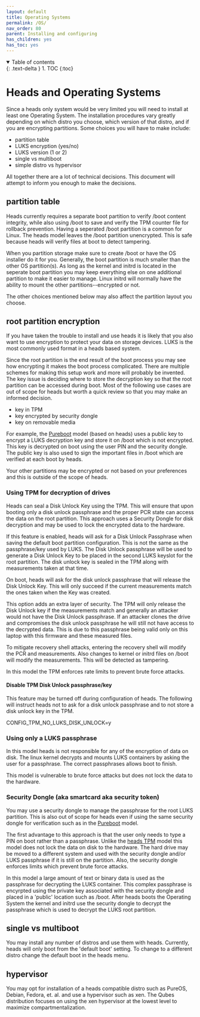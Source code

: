 ```yaml
---
layout: default
title: Operating Systems
permalink: /OS/
nav_order: 80
parent: Installing and configuring
has_children: yes
has_toc: yes
---
```


<!-- markdownlint-disable MD033 -->
<details open markdown="block">
  <summary>
    Table of contents
  </summary>
  {: .text-delta }
1. TOC
{:toc}
</details>
<!-- markdownlint-enable MD033 -->

Heads and Operating Systems
====

Since a heads only system would be very limited you will need to install at least one Operating System.  The installation procedures vary greatly depending on which distro you choose, which version of that distro, and if you are encrypting partitions.  Some choices you will have to make include:

* partition table
* LUKS encryption (yes/no)
* LUKS version (1 or 2)
* single vs multiboot
* simple distro vs hypervisor

All together there are a lot of technical decisions.  This document will attempt to inform you enough to make the decisions.


partition table
----

Heads currently requires a separate boot partition to verify /boot content integrity, while also using /boot to save and verify the TPM counter file for rollback prevention. Having a seperated /boot partition is a common for Linux.  The heads model leaves the /boot partition unencrypted.  This is safe because heads will verify files at boot to detect tampering.

When you partition storage make sure to create /boot or have the OS installer do it for you.  Generally, the boot partition is much smaller than the other OS partition(s).  As long as the kernel and initrd is located in the seperate boot partition you may keep everything else on one additional partition to make it easier to manage.  Linux initrd will normally have the ability to mount the other partitions--encrypted or not.

The other choices mentioned below may also affect the partition layout you choose.


root partition encryption
----

If you have taken the trouble to install and use heads it is likely that you also want to use encryption to protect your data on storage devices.  LUKS is the most commonly used format in a heads based system.  

Since the root partition is the end result of the boot process you may see how encrypting it makes the boot process complicated.  There are multiple schemes for making this setup work and more will probably be invented.  The key issue is deciding where to store the decryption key so that the root partition can be accessed during boot.  Most of the following use cases are out of scope for heads but worth a quick review so that you may make an informed decision.

* key in TPM
* key encrypted by security dongle
* key on removable media

For example, the [Pureboot](https://docs.puri.sm/PureBoot.html) model (based on heads) uses a public key to encrypt a LUKS decryption key and store it on /boot which is not encrypted.  This key is decrypted on boot using the user PIN and the security dongle.  The public key is also used to sign the important files in /boot which are verified at each boot by heads.  

Your other partitions may be encrypted or not based on your preferences and this is outside of the scope of heads.

### Using TPM for decryption of drives

Heads can seal a Disk Unlock Key using the TPM.  This will ensure that upon booting only a disk unlock passphrase and the proper PCR state can access the data on the root partition.  This approach uses a Security Dongle for disk decryption and may be used to lock the encrypted data to the hardware.

If this feature is enabled, heads will ask for a Disk Unlock Passphrase when saving the default boot partition configuration.  This is not the same as the passphrase/key used by LUKS.  The Disk Unlock passphrase will be used to generate a Disk Unlock Key to be placed in the second LUKS keyslot for the root partition.  The disk unlock key is sealed in the TPM along with measurements taken at that time.

On boot, heads will ask for the disk unlock passphrase that will release the Disk Unlock Key.  This will only succeed if the current measurements match the ones taken when the Key was created.  

This option adds an extra layer of security.  The TPM will only release the Disk Unlock key if the measurements match and generally an attacker would not have the Disk Unlock passphrase.   If an attacker clones the drive and compromises the disk unlock passphrase he will still not have access to the decrypted data.  This is due to this passphrase being valid only on this laptop with this firmware and these measured files.  

To mitigate recovery shell attacks, entering the recovery shell will modify the PCR and measurements. Also changes to kernel or initrd files on /boot will modify the measurements.  This will be detected as tampering.

In this model the TPM enforces rate limits to prevent brute force attacks.

#### Disable TPM Disk Unlock passphrase/key

This feature may be turned off during configuration of heads.  The following will instruct heads not to ask for a disk unlock passphrase and to not store a disk unlock key in the TPM.  

  CONFIG_TPM_NO_LUKS_DISK_UNLOCK=y


### Using only a LUKS passphrase

In this model heads is not responsible for any of the encryption of data on disk.  The linux kernel decrypts and mounts LUKS containers by asking the user for a passphrase.  The correct passphrases allows boot to finish.

This model is vulnerable to brute force attacks but does not lock the data to the hardware.

### Security Dongle (aka smartcard aka security token)

You may use a security dongle to manage the passphrase for the root LUKS partition.  This is also out of scope for heads even if using the same security dongle for verification such as in the [Pureboot](https://docs.puri.sm/PureBoot.html) model.  

The first advantage to this approach is that the user only needs to type a PIN on boot rather than a passphrase.  Unlike the [heads TPM](#using-tpm-for-decryption-of-drives) model this model does not lock the data on disk to the hardware.  The hard drive may be moved to a different system and used with the security dongle and/or LUKS passphrase if it is still on the partition.  Also, the security dongle enforces limits which prevent brute force attacks.

In this model a large amount of text or binary data is used as the passphrase for decrypting the LUKS container.  This complex passphrase is encyrpted using the private key associated with the security dongle and placed in a 'public' location such as /boot.  After heads boots the Operating System the kernel and initrd use the security dongle to decrypt the passphrase which is used to decrypt the LUKS root partition.  


single vs multiboot
----

You may install any number of distros and use them with heads.  Currently, heads will only boot from the 'default boot' setting.  To change to a different distro change the default boot in the heads menu.


hypervisor
----

You may opt for installation of a heads compatible distro such as PureOS, Debian, Fedora, et. al.  and use a hypervisor such as xen.  The Qubes distribution focuses on using the xen hypervisor at the lowest level to maximize compartmentalization.  
